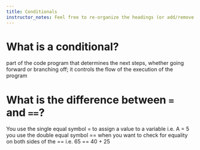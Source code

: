 ```yaml
---
title: Conditionals
instructor_notes: Feel free to re-organize the headings (or add/remove headings) below. We included the headings for your benefit, but it's 100% fine if you want to write your responses in some different structure.
---
```


# What is a conditional?

part of the code program that determines the next steps, whether going forward or branching off;
it controls the flow of the execution of the program

# What is the difference between `=` and `==`?

You use the single equal symbol = to assign a value to a variable
i.e. A = 5
you use the double equal symbol == when you want to check for equality on both sides of the ==
i.e. 65 == 40 + 25